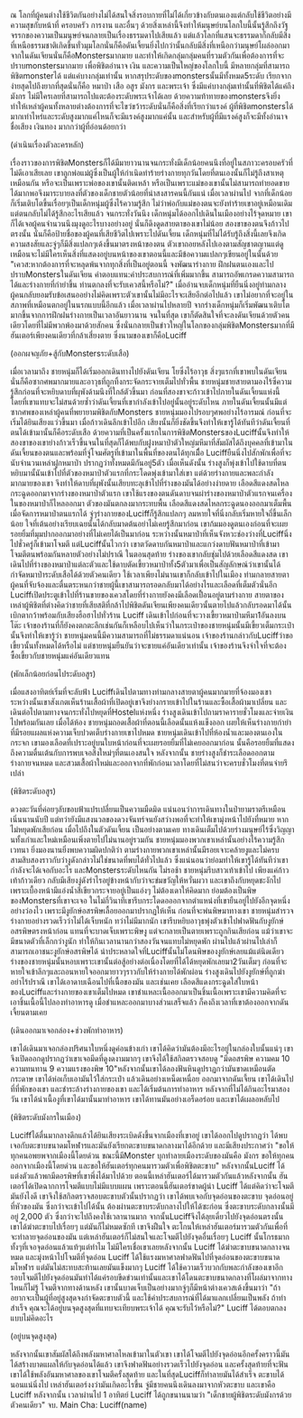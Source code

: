 ณ โลกที่ผู้คนต่างใช้ชีวิตกันอย่างไม่ได้สนใจสิ่งรอบกายที่ไม่ได้เกี่ยวข้างกับตนเองแต่กลับใช้ชีวิตอย่างมีความสุขกับหน้าที่ ครอบครัว การงาน และอื่นๆ ด้วยสิ่งเหล่านี้จึงทำให้มนุษย์บนโลกใบนี้นั้นรู้สึกถึงวัฐจรรกของความเป็นมนุษย์จนกลายเป็นเรื่องธรรมดาไปเสียแล้ว แต่แล้วโลกที่แสนจะธรรมดาก็กลับมีสิ่งที่เหนือธรรมชาติเกิดขึ้นทั่วมุมโลกนั่นก็คือดันเจี้ยนยิ่งไปกว่านั้นกลับมีสิ่งที่เหนือกว่ามนุษย์โผล่ออกมาจากในดันเจียนนั่นก็คือMonstersมากมาย และทำให้เกิดกลุ่มกลุ่มคนที่รวมตัวกันเพื่อต้องการที่จะปราบmonstersมากมาย เพื่อพิชิตอำนาจ เงิน และความเป็นใหญ่ของโลกใบนี้ มีหลายกลุ่มที่สามารถพิชิตmonsterได้ แต่แค่บางกลุ่มเท่านั้น หากสรุประดับของmonstersนั้นมีทั้งหมด5ระดับ  เรียกจากง่ายสุดไปถึงยากที่สุดนั่นก็คือ หมาป่า เสือ อสูร มังกร และพระเจ้า ซึ่งมีแค่บางกลุ่มเท่านั้นที่พิชิตได้แค่ถึงมังกร ไม่มีใครเลยที่สามารถไปแตะต้องระดับพระเจ้าได้เลย ด้วยความท้าทายของmonstersจึงยิ่งทำให้เหล่าผู้คนทั้งหลายต่างต้องการที่จะไขว่ขว้าระดับนั่นก็คือสิ่งที่เรียกว่าแรงค์ ผู้ที่พิชิตmonstersได้มากเท่าไหร่และระดับสูงมากแค่ไหนก็จะมีแรงค์สูงมากแค่นั้น และสำหรับผู้ที่มีแรงค์สูงก็จะมีทั้งอำนาจ ชื่อเสียง เงินทอง มากกว่าผู้ที่อ่อนด้อยกว่า

(ดำเนินเรื่องตัวละครหลัก)

เรื่องราวของการพิชิตMonstersก็ได้มีมายาวนานจนกระทั่งมีเด็กน้อยคนนึงที่อยู่ในสภาวะครอบครัวที่ไม่ดีเอาเสียเลย เขาถูกพ่อแม่ผู้ซึ่งเป็นผู้ให้กำเนิดทำร้ายร่างกายทุกวันโดยที่ตนเองนั้นก็ไม่รู้ถึงสาเหตุเหมือนกัน หรือจะเป็นเพราะพ่อของเขานั้นติดเหล้า หรือเป็นเพราะแม่ของเขานั้นไม่สามารถทำยอดขายได้มากพอจึงมาระบายลงที่ตัวของเด็กชายตัวน้อยที่น่าสงสารคนนี้กันแน่ เมื่อเวลาผ่านไป จากที่เด็กน้อยก็เริ่มเติบโตขึ้นเรื่อยๆเป็นเด็กหนุ่มผู้ซึ่งไร้ความรู้สึก ไม่ว่าพ่อกับแม่ของตนจะยังทำร้ายเขาอยู่เหมือนเดิม แต่ตนกลับไม่ได้รู้สึกอะไรเสียแล้ว จนกระทั่งวันนึง เด็กหนุ่มได้ออกไปเดินในเมืองอย่างไร้จุดหมาย เขาก็ได้เจอผู้คนจำนวนนึงมุงดูอะไรบางอย่างอยู่ นั่นก็ดึงดูดสายตาของเขาไม่น้อย สองขาของตนจึงก้าวไปตรงนั้น นั่นก็คือป้ายชื่อของผู้คนที่เสียชีวิตไปเพราะไปดันเจี้ยน เด็กหนุ่มที่ไม่ได้รับรู้ถึงสิ่งนี้เลยจึงเกิดความสงสัยและจู่ๆก็มีสิ่งแปลกๆเด้งขึ้นมาตรงหน้าของตน ตัวเขาถอยหลังไปเองตามสัญชาตญานแต่ดูเหมือนจะไม่มีใครเห็นสิ่งที่แสดงอยู่บนหน้าของเขาตอนนี้และมีข้อความแปลกๆเขียนอยู่ในนั้นด้วย "เควส:หากต้องการที่จะหลุดพ้นจากทุกสิ่งที่เป็นอยู่ตอนนี้ จงพัฒนาร่างกาย ฝึกฝนตนเองและไปปราบMonstersในดันเจียน ค่าตอบแทน:ค่าประสบการณ์ที่เพิ่มมากขึ้น สามารถอัพเกรดความสามารถได้และร่างกายที่กำยำขึ้น ท่านตกลงที่จะรับเควสนี้หรือไม่?" เมื่ออ่านจบเด็กหนุ่มที่ยืนนิ่งอยู่ท่ามกลางผู้คนกลับยอมรับข้อเสนออย่างไม่คิดเพราะตัวเขานั้นไม่มีอะไรจะเสียอีกต่อไปแล้ว เขาไม่อยากที่จะอยู่ในสภาพที่เหมือนตกอยู่ในนรกแบบนี้อีกแล้ว เมื่อเวลาผ่านไปหลายปี จากร่างเด็กหนุ่มก็เริ่มพัฒนาเติบโตมากขึ้นจากการฝึกฝนร่างกายเป็นเวลาอันยาวนาน จนในที่สุด เขาก็ตัดสินใจที่จะลงดันเจียนด้วยตัวคนเดียวโดยที่ไม่มีพวกพ้องมาด้วยสักคน ซึ่งนั่นกลายเป็นข่าวใหญ่ในโลกของกลุ่มพิชิตMonstersมากที่มีฮันเตอร์เพียงคนเดียวที่กล้าเสี่ยงตาย ซึ่งนามของเขาก็คือLuciff

(ออกผจญภัย+สู้กับMonstersระดับเสือ)

เมื่อเวลามาถึง ชายหนุ่มก็ได้เริ่มออกเดินทางไปยังดันเจียน โยซึ่งไร้อาวุธ สิ่งๆแรกที่เขาพบในดันเจียนนั่นก็คือซากศพมากมายและอาวุธที่ถูกทิ้งกระจัดกระจายเต็มไปทั่วพื้น ชายหนุ่มชายสายตามองไร้ซึ่ความรู้สึกก่อนที่จะหยิบดาบที่ผุพังด้ามนึงที่ใกล้ตัวขึ้นมา ก่อนที่สองขาจะก้าวเข้าไปภายในดันเจี้ยนแห่งนี้โดยที่เขาแทบจะไม่สนด้วยซ้ำว่าดันเจี้ยนที่เขากำลังเข้าไปอยู่นั้นอยู่ระดับไหน ภายในดันเจี้ยนนั้นมีแต่ซากศพของเหล่าผู้คนที่พยายามพิชิตกับMonsters ชายหนุ่มมองไปรอบๆศพอย่างไร้อารมณ์ ก่อนที่จะเริ่มได้ยินเสียงแว่วขึ้นมา เมื่อก้าวเดินลึกเข้าไปอีก เสียงนั้นก็ยิ่งชัดขึ้นจึงทำให้เขารู้ได้ทันทีว่าดันเจี้ยนที่ตนได้เข้ามานั้นก็คือระดับเสือ ด้วยความที่เป็นครั้งแรกในการพิชิตMonstersของLuciffนั้นจึงทำให้สองขาของเขาย่างก้าวเร็วขึ้นจนในที่สุดก็ได้พบกับฝูงหมาป่าตัวใหญ่มหึมาที่สัมผัสได้ถึงบุคคลที่เข้ามาในดันเจี้ยนของตนและพร้อมที่จู่โจมศัตรูที่เข้ามาในพื้นที่ของตนได้ทุกเมื่ีอ Luciffยืนนิ่งไปสักพักเพื่อที่จะนับจำนวนเหล่าฝูกหมาป่า ปรากฏว่าทั้งหมดมีกันอยู่5ตัว เมื่อเห็นดังนั้น ร่างสูงก็พุ่งเข้าไปใช้ดาบที่ตนหยิบมานั้นันเข้าไปที่ตัวของหมาป่าตัวแรกที่กระโดดพุ่งเข้ามาใส่เขา แต่ด้วยร่างกายและพละกำลังมากมายของเขา จึงทำให้ดาบที่ผุพังนั้นเสียบทะลุเข้าไปที่ร่างของมันได้อย่างง่ายดาย เลือดสีแดงสดไหลกระฉูดออกมาจากร่างของหมาป่าตัวแรก เขาใช้แรงของตนดันดาบจนผ่าร่างของหมาป่าตัวแรกจนเครื่องในของหมาป่าก็ไหลออกมา ตัวของมันตกลงมากระทบพื้น เลือดสีแดงสดไหลกระฉูดนองออกมาเต็มพื้น เมื่อจัดการหมาป่าตนแรกได้ จู่ๆร่างกายของLuciffก็รู้สึกแปลกๆ ลมหายใจที่นิ่งกลับเริ่มหายใจถี่ขึ้นเล็กน้อย ใจที่เต้นอย่างเรียบเฉยนั้นได้กลับมาดต้นอย่าไม่เคยรู้สึกมาก่อน  เขาก้มมองดูตนเองก่อนที่จะเผยรอยยิ้มที่มุมปากออกมาอย่างที่ไม่เคยได้เป็นมาก่อน ระหว่างนั้นหมาป่าที่เห็นจังหวะช่องว่างที่Luciffนิ่งไปชั่วครู่ก็เข้ามาโจมตี แต่Luciffนั้นไวกว่า เขาตวัดดาบกันหมาป่าและแกว่งดาบฟันหมาป่าที่เข้ามาโจมตีตนพร้อมกันหลายตัวอย่างไม่ปราณี ในตอนสุดท้าย ร่างของเขากลับชุ่มไปด้วยเลือดสีแดงสด เขาเดินไปที่ร่างของหมาป่าแต่ละตัวและใช้ดาบตัดเขี้ยวหมาป่าทั้ง5ตัวมาเพื่อเป็นสัญลักษณ์ว่าเขานั้นได้กำจัดหมาป่าระดับเสือได้ด้วยตัวคนเดียว ใช้เวลาเพียงไม่นานเขาก็กลับเข้าไปในเมือง ท่ามกลายสายตาผู้คนที่จับจ้องและตื่นตระหนกว่าชายผู้นี้เขาสามารถรอดกลับมาได้อย่างไรและเลือดที่เต็มตัวนั่นอีก Luciffเปิดประตูเข้าไปที่ร้านขายของเควสโดยที่ร่างกายยังคงมีเลือดเปื้อนอยู่ตามร่างกาย สายตาของเหล่าผู้พิชิตที่ต่างคิดว่าชายที่เสียสติที่กล้าไปพิชิตดันเจียนเพียงคนเดียวนั้นตายไปแล้วกลับรอดมาได้นั้นเบิกตากว้าพร้อมกับเสียงฮือฮาไปทั่วร้าน Luciff เดินเข้าไปก่อนที่จะวางเขี้ยวหมาป่ามหึมา1อันลงบนโต๊ะ เจ้าของร้านที่ก็ยังคงตกตะลึกเช่นกันก็เหลือบไปเห็นว่าในกระเป๋าของชายหนุ่มนั้นมีเขี้ยวเต็มกระเป๋านั้นจึงทำให้เขารู้ว่า ชายหนุ่มคนนี้มีความสามารถที่ไม่ธรรมดาแน่นอน เจ้าของร้านกล่าวกับLuciffว่าขอเขี้ยวนั้นทั้งหมดได้หรือไม่ แต่ชายหนุ่มยืนยันว่าจะขายแค่อันเดียวเท่านั้น เจ้าของร้านจึงจำใจที่จะต้องซื้อเขี้ยวกับชายหนุ่มแค่อันเดียวแทน   

(พักเล็กน้อยก่อนไประดับอสูร)

เมื่อแสงอาทิตย์เริ่มที่จะลับฟ้า Luciffเดินไปตามทางท่ามกลางสายตาผู้คนมากมายที่จ้องมองเขา ระหว่างนั้นเขาสังเกตเห็นร้านเสื้อผ้าที่เปิดอยู่เขาจึงย่างกรายเข้าไปในร้านและซื้อเสื้อผ้ามาเปลี่ยน และเดินต่อไปตามทางจนกระทั่งไปหยุดที่Hostelแห่งหนึ่ง ร่างสูงเดินเข้าไปถามราคารายชั่วโมงและจ่ายเงินไปพร้อมกันเลย เมื่อได้ห้อง ชายหนุ่มถอดเสื้อผ้าที่ตอนนี้เลือดนั้นแห้งแข็งออก เผยให้เห็นร่างกายกำยำที่มีรอยแผลแห่งความเจ็บปวดเต็บร่างกายเขาไปหมด ชายหนุ่มเดินเข้าไปที่ห้องน้ำและมองตนเองในกระจก เขามองเลือดที่เปราะอยู่บนใบหน้าก่อนที่จะเผยรอยยิ้มที่ไม่เคยออกมาก่อน นั้นคือรอยยิ้มที่แสดงถึงความตื่นเต้นกับการพบเจอสิ่งใหม่ๆที่ตนเองสนใจ หลังจากนั้น ชายร่างสูงก็ชำระเลือดออกตามร่างกายจนหมด และสวมเสื้อผ้าใหม่และออกจากที่พักก่อนเวลาโดยที่ไม่สนว่าจะครบชั่วโมงที่ตนจ่ายรึเปล่า 

(พิชิตระดับอสูร)

ดวงตะวันที่ค่อยๆลับขอบฟ้าแปรเปลี่ยนเป็นความมืดมิด แน่นอนว่าการเดินทางในป่ายามราตรีเหมือนเนิ่นนานนับปี แต่ทว่ายังมีแสงนวลของดวงจันทร์จนยังสว่างพอที่จะทำให้เขามุ่งหน้าไปยังที่หมาย หากไม่หยุดพักเสียก่อน เมื่อไปถึงในตัวดันเจี้ยน เป็นอย่างตามเคย ทางเดินเต็มไปด้วยร่างมนุษย์ไร้ซึ่งวิญญานทั้งเก่าและใหม่เหมือนเพิ่งตายไปไม่นานอยู่รวมกัน ชายหนุ่มมองพวกเขาเหล่านั้นอย่างไร้ความรู้สึกเวทนา ยิ่งมองนานยิ่งพบความผิดปกติว่า ตามร่างกายพวกเขาเหล่านั้นมีรอยเจาะคล้ายงูและไม่ครบสามสิบสองราวกับว่างูดังกล่าวไม่ใช่ขนาดที่พบได้ทั่วไปแล้ว ซึ่งแน่นอนว่าย่อมทำให้เขารู้ได้ทันทีว่าเขากำลังจะได้เจอกับอะไร และMonstersระดับไหนกัน ไม่รอช้า ชายหนุ่มรีบสาวเท้าเข้าไป เพียงแค่ก้าวเท้าก้าวเดียว กลับมีเสียงงู่ดังรำไรอยู่ข้างหน้ากับว่าจะข่มขวัญให้หวั่นผวา และเขาถึงกับหยุดชะงักไป เพราะเบื้องหน้ามีแอ่งน้ำสีเขียวกระจายอยู่เป็นแอ่งๆ ไม่ต้องเดาให้คิดมาก ย่อมต้องเป็นพิษของMonstersที่เขาจะเจอ ในไม่กี่วินาทีเขารีบกระโดดอออกจากตำแหน่งที่เขายืนอยู่ไปยังอีกจุดหนึ่งอย่างว่องไว เพราะมีงูยักษ์อสรพิษเลื้อยออกมาปรากฏให้เห็น ก่อนที่จะพ่นพิษมาทางเขา ชายหนุ่มสำรวจร่างกายอย่างรวดเร็วว่าไม่ได้เจ็บหนัก ทว่าไม่มีมากนัก เขารีบหยิบอาวุธพุ่งตัวเข้าไปฟาดฟันกับงูยักษ์อสรพิษตรงหน้าก่อน แทนที่จะบาดเจ็บเพราะพิษงู แต่จะกลายเป็นตายเพราะถูกกินเสียก่อน แม้ว่าเขาจะมีขนาดตัวที่เล็กกว่างูนัก ทำให้กินเวลานานกว่าสองวันจนแทบไม่หยุดพัก ผ่านไปแล้วผ่านไปเล่าก็สามารถเอาชนะงูยักษ์อสรพิษได้ น่าประหลาดใจที่Luciffนั้นไม่โดนพิษของงูยักษ์เลยแม้แต่นิดเดียว ร่างของชายหนุ่มนั้นหอบเพราะเขานั้นต่อสู้อย่างต่อเนื่องโดยที่ได้ได้หยุดพักเลยมา2วันเต็มๆ ก่อนที่จะหายใจเข้าลึกๆและถอนหายใจออกมายาวๆราวกับให้ร่างกายได้พักผ่อน ร่างสูงเดินไปยังงูยักษ์ที่ถูกฆ่าอย่าไร้ปราณี เขาได้เอาดาบเฉือนไปที่เนื้อของมัน และเช่นเคย เลือดสีแดงกระฉูดใส่ใบหน้าของLuciffและร่างกายของเขาเต็มไปหมด เขาชำแหละเนื้อออกมาเป็นชิ้นเนื้อเพราะเขามีความคิดที่จะเอาชิ้นเนื้อนี้ไปลองทำอาหารดู เมื่อชำแหละออกมาบางส่วนเสร็จแล้ว ก็คงถึงเวลาที่เขาต้องออกจากดันเจี้ยนตามเคย

(เดินออกมาเจอกล่อง+ช่วงพักทำอาหาร)

เขาได้เดินมาเจอกล่องปริศนาใบหนึ่งดูค่อนข้างเก่า เขาได้คิดว่ามันต้องมีอะไรอยู่ในกล่องใบนั้นแน่ๆ เขาจึงเปิดออกดูปรากฏว่าเขาเจอมีดที่ดูงดงามมากๆ เขาจึงได้ใช้สกิลตรวจสอบดู
"มีดอสรพิษ ความคม 10 ความทนทาน 9 ความแรงของพิษ 10"หลังจากนั้นเขาได้ลองฟันหินดูปราฏกว่ามันขาดเหมือนตัดกระดาษ เขาได้ห่อเก็บเอามันไว้ใส่กระเป๋า แล้วเดินอย่างเหน็ดเหนื่อย ออกมาจากดันเจี้ยน เขาได้เดินไปที่ที่พักของเขา และชำระล้างร่างกายของเขา และได้เริ่มต้นการทำอาหาร หลังจากที่ไม่ได้กินอะไรมาสองวัน เขาได้นำเนื้องูที่เขาได้มานั้นมาทำอาหาร เขาได้ทานมันอย่างเอร็ดอร่อย และเขาได้เผลอหลับไป

(พิชิตระดับมังกรในเมือง)

Luciffได้ตื่นมากลางดึกแล้วได้ยินเสียงระเบิดดังขึ้นจากเมืองที่เขาอยู่ เขาได้ออกไปดูปรากฏว่า ได้พบเจอกับตะขาบขนาดมโหฬารและมันยังเรียกตะขาบขนาดกลางมาได้อีกด้วย และมีเสียงประกาศว่า "ขอให้ทุกคนอพยพจากเมืองนี้โดยด่วน ขณะนี้มีMonster บุกทำลายเมืองระดับของมันคือ มังกร ขอให้ทุกคนออกจากเมืองนี้โดยด่วน และขอให้ฮันเตอร์ทุกคนมารวมตัวเพื่อพิชิตตะขาบ" หลังจากนั้นLuciff ได้แต่งตัวแล้วพกมีดอรพิษที่เขาพึ่งได้มาไปด้วย ตอนนี้เหล่าฮันเตอร์ได้มารวมตัวกันแล้วหลังจากนั้น ฮันเตอร์ได้เปิดฉากการโจมตีแบบไม่มีแบบแผน เพราะตอนนี้ฮันเตอร์ขาดผู้นำ Luciff ได้แต่คิดว่าจะโจมตีมันยังไงดี เขาจึงใช้สกิลตรวจสอบตะขาบตัวนั้นปรากฏว่า เขาได้พบเจอกับจุดอ่อนของตะขาบ จุดอ่อนอยู่ที่หัวของมัน ซึ่งกว่าจะเข้าไปได้นั้น ต้องผ่านตะขาบระดับกลางไปให้ได้ซะก่อน ซึ่งตะขาบระดับกลางนั้นมีอยู่ 2,000 ตัว ซึ่งกว่าจะไปถึงคงใช้เวลานานมาก จากนั้นLuciffจึงได้ลุยเดี่ยวไปยังจุดอ่อนตรงนั้น
เขาได้ฆ่าตะขาบไปเรื่อยๆ แต่มันก็ไม่หมดซักที เขาจึงฝืนใจ ตะโกนให้เหล่าฮันเตอร์มารวมตัวกันเพื่อที่จะทำลายจุดอ่อนของมัน แต่เหล่าฮันเตอร์ก็ไม่สนใจและโจมตีไปยังจุดอื่นเรื่อยๆ
Luciff นั้นโกรธมากทั้งๆที่เจอจุดอ่อนแล้วแท้ๆแต่ทำไม ไม่มีใครเชื่อเขาเลยหลังจากนั้น Luciff ได้ฆ่าตะขาบขนาดกลางจนหมด และมุ่งหน้าไปโจมตีที่จุดอ่อน Luciff ได้ใช้แรงมหาศาลฟาดฟันไปที่จุดอ่อนของตะขาบขนาดมโหฬาร แต่มันไม่สะทบสะท้านเลยมันแข็งมากๆ Luciff ได้ใช้ความเร็วบวกกับพละกำลังของเขาอีกรอบโจมตีไปยังจุดอ่อนมันทำได้แค่รอบขีดข่วนเท่านั้นและเขาได้โดนตะขาบขนาดกลางที่โผล่มาจากทางไหนก็ไม่รู้ โจมตีจากทางด้านหลัง เขานั้นบาดเจ็บเป็นอย่างมากจู่ๆก็มีหน้าต่างเควสเด้งขึ้นมาว่า "ถ้าอยากจะเป็นผู้ที่อยู่สูงสุดจงกำจัดตะขาบตัวนี้ และใช้ค่าประสบการณ์ที่ได้มาแลกเปลี่ยนเป็นพลัง ถ้าทำสำเร็จ คุณจะได้อยู่บนจุดสูงสุดที่แทบจะเทียบพระเจ้าได้ คุณจะรับไว้หรือไม่?" Luciff ได้ตอบตกลงแบบไม่คิดอะไร 

(อยู่บนจุดสูงสุด)

หลังจากนั้นเขาสัมผัสได้ถึงพลังมหาศาลไหลเข้ามาในตัวเขา เขาได้โจมตีไปยังจุดอ่อนอีกครั้งคราวนี้มันได้สร้างบาดแผลให้กับจุดอ่อนได้แล้ว เขาจึงฟาดฟันอย่างรวดเร็วไปยังจุดอ่อน และครั้งสุดท้ายที่จะฟันเขาได้ใช้พลังอันมหาศาลของเขาโจมตีครั้งสุดท้าย และในที่สุดLuciffก็ทำลายมันได้สำเร็จ ตะขาบได้นอนแน่นิ่งไป เหล่าฮันเตอร์งงว่ามันเกิดอะไรขึ้น จู่มีชายคนนึงเดินลงมาจากหัวตะขาบ และเขาคือ Luciff หลังจากนั้น เวลาผ่านไป 1 อาทิตย์ Luciff ได้ถูกขนานนามว่า "เด็กชายผู้พิชิตระดับมังกรด้วยตัวคนเดียว" จบ.
Main Cha: Luciff(name)
